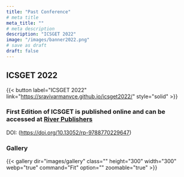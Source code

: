 ```yaml
---
title: "Past Conference"
# meta title
meta_title: ""
# meta description
description: "ICSGET 2022"
image: "/images/banner2022.png"
# save as draft
draft: false
---
```


## ICSGET 2022 
{{< button label="ICSGET 2022" link="https://sravivarmanvce.github.io/icsget2022/" style="solid" >}}

### First Edition of ICSGET is published online and can be accessed at [River Publishers](https://www.riverpublishers.com/research_details.php?book_id=1042) 

DOI: (https://doi.org/10.13052/rp-9788770229647)

### Gallery

{{< gallery dir="images/gallery" class="" height="300" width="300" webp="true" command="Fit" option="" zoomable="true" >}}